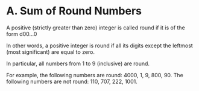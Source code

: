 # A. Sum of Round Numbers

A positive (strictly greater than zero) integer is called round
if it is of the form d00...0

In other words,
a positive integer is round
if all its digits except the leftmost (most significant) are equal to zero.

In particular, all numbers from 1 to 9 (inclusive) are round.

For example,
the following numbers are round: 4000, 1, 9, 800, 90.
The following numbers are not round: 110, 707, 222, 1001.
